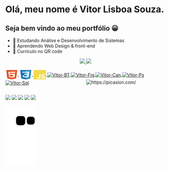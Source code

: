 # Olá, meu nome é Vitor Lisboa Souza. 
## Seja bem vindo ao meu portfólio 😀


- 🤖 Estudando Análise e Desenvolvimento de Sistemas
- 👻 Aprendendo Web Design & front-end
- 📃 Currículo no QR code

<div align="center">
  <a href="https://github.com/Vitor-souza99">
  <img height="180em" src="https://github-readme-stats.vercel.app/api?username=vitor-souza&show_icons=true&theme=dark&include_all_commits=true&count_private=true"/>
  <img height="180em" src="https://github-readme-stats.vercel.app/api/top-langs/?username=vitor-souza&layout=compact&langs_count=7&theme=tokyonight"/>
</div>
  
<div style="display: inline_block"><br>
  <img align="center" alt="Vitor-HTML" height="30" width="40" src="https://raw.githubusercontent.com/devicons/devicon/master/icons/html5/html5-original.svg">
  <img align="center" alt="Vitor-CSS" height="30" width="40" src="https://raw.githubusercontent.com/devicons/devicon/master/icons/css3/css3-original.svg">
  <img align="center" alt="Vitor-Js" height="30" width="40" src="https://raw.githubusercontent.com/devicons/devicon/master/icons/javascript/javascript-plain.svg">  
  <img align="center" alt="Vitor-BT" height="30" width="40" src="https://cdn.jsdelivr.net/gh/devicons/devicon/icons/bootstrap/bootstrap-original.svg" />
  <img align="center" alt="Vitor-Fig" height="30" width="40" src="https://cdn.jsdelivr.net/gh/devicons/devicon/icons/figma/figma-original.svg" /> 
  <img align="center" alt="Vitor-Can" height="30" width="40" src="https://cdn.jsdelivr.net/gh/devicons/devicon/icons/canva/canva-original.svg" />
  <img align="center" alt="Vitor-Ps" height="30" width="40" src="https://cdn.jsdelivr.net/gh/devicons/devicon/icons/photoshop/photoshop-plain.svg" />
  <img align="center" alt="Vitor-Sql" height="30" width="40" src="https://cdn.jsdelivr.net/gh/devicons/devicon/icons/mysql/mysql-original.svg" /> 
  <a href=""><img src="https://i.picasion.com/pic92/6c6c0e027a3d1e630a79a8de41b3427c.gif" align="right" width="250" height="250" border="0" alt="https://picasion.com/" /></a><br />
</div>
  
  ##
  
 <div> 
  <a href="https://www.instagram.com/vt_souza23/" target="_blank"><img src="https://img.shields.io/badge/-Instagram-%23E4405F?style=for-the-badge&logo=instagram&logoColor=white" target="_blank"></a>
  <a href = "mailto:vitor.l.s1799@gmail.com"><img src="https://img.shields.io/badge/-Gmail-%23333?style=for-the-badge&logo=gmail&logoColor=white" target="_blank"></a>
  <a href="https://www.linkedin.com/in/vitor-lisboa/" target="_blank"><img src="https://img.shields.io/badge/-LinkedIn-%230077B5?style=for-the-badge&logo=linkedin&logoColor=white" target="_blank"></a> 
  <a href="https://www.facebook.com/VitorLSouza99" target="_blank"><img src="https://img.shields.io/badge/Facebook-1877F2?style=for-the-badge&logo=facebook&logoColor=white" target="_blank"></a> 
    <a href="https://api.whatsapp.com/send?phone=5519987217844&text=Ol%C3%A1%20Vitor%2C%20tudo%20bem%3F%20Est%C3%A1%20em%20busca%20de%20oportunidade%20profissional%3F" target="_blank"><img src="https://img.shields.io/badge/WhatsApp-25D366?style=for-the-badge&logo=whatsapp&logoColor=white" target="_blank"></a> 
   
   ![Snake animation](https://github.com/vitor-souza99/vitor-souza/blob/output/github-contribution-grid-snake.svg)
   
  </div>
  
  
            
          
